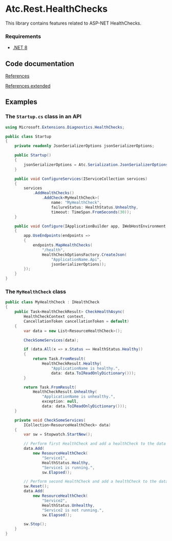 # Atc.Rest.HealthChecks

This library contains features related to ASP-NET HealthChecks.

### Requirements

* [.NET 8](https://dotnet.microsoft.com/en-us/download/dotnet/8.0)

## Code documentation

[References](https://github.com/atc-net/atc/blob/main/docs/CodeDoc/Atc.Rest.HealthChecks/Index.md)

[References extended](https://github.com/atc-net/atc/blob/main/docs/CodeDoc/Atc.Rest.HealthChecks/IndexExtended.md)

## Examples

### The `Startup.cs` class in an API

```csharp
using Microsoft.Extensions.Diagnostics.HealthChecks;

public class Startup
{
    private readonly JsonSerializerOptions jsonSerializerOptions;

    public Startup()
    {
        jsonSerializerOptions = Atc.Serialization.JsonSerializerOptionsFactory.Create();
    }

    public void ConfigureServices(IServiceCollection services)
    {
        services
            .AddHealthChecks()
                .AddCheck<MyHealthCheck>(
                    name: "MyHealthCheck",
                    failureStatus: HealthStatus.Unhealthy,
                    timeout: TimeSpan.FromSeconds(30));
    }

    public void Configure(IApplicationBuilder app, IWebHostEnvironment env)
    {
        app.UseEndpoints(endpoints =>
        {
            endpoints.MapHealthChecks(
                "/health",
                HealthCheckOptionsFactory.CreateJson(
                    "ApplicationName.Api",
                    jsonSerializerOptions));
        });
    }
}
```

### The `MyHealthCheck` class

```csharp
public class MyHealthCheck : IHealthCheck
{
    public Task<HealthCheckResult> CheckHealthAsync(
        HealthCheckContext context,
        CancellationToken cancellationToken = default)
    {
        var data = new List<ResourceHealthCheck>();

        CheckSomeServices(data);

        if (data.All(x => x.Status == HealthStatus.Healthy))
        {
            return Task.FromResult(
                HealthCheckResult.Healthy(
                    "ApplicationName is healthy.",
                    data: data.ToIReadOnlyDictionary()));
        }

        return Task.FromResult(
            HealthCheckResult.Unhealthy(
                "ApplicationName is unhealthy.",
                exception: null,
                data: data.ToIReadOnlyDictionary()));
    }

    private void CheckSomeServices(
        ICollection<ResourceHealthCheck> data)
    {
        var sw = Stopwatch.StartNew();

        // Perform first HealthCheck and add a healthCheck to the data dictionary
        data.Add(
            new ResourceHealthCheck(
                "Service1",
                HealthStatus.Healthy,
                "Service1 is running.",
                sw.Elapsed));

        // Perform second HealthCheck and add a healthCheck to the data dictionary
        sw.Reset();
        data.Add(
            new ResourceHealthCheck(
                "Service2",
                HealthStatus.Unhealthy,
                "Service2 is not running.",
                sw.Elapsed));

        sw.Stop();
    }
}
```